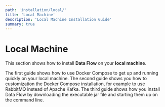 ```yaml
---
path: 'installation/local/'
title: 'Local Machine'
description: 'Local Machine Installation Guide'
summary: true
---
```


# Local Machine

This section shows how to install **Data Flow** on your **local machine**.

The first guide shows how to use Docker Compose to get up and running quickly on your local machine. The second guide shows you how to customization the Docker Compose installation, for example to use RabbitMQ instead of Apache Kafka. The third guide shows how you install Data Flow by downloading the executable jar file and starting them up on the command line.
